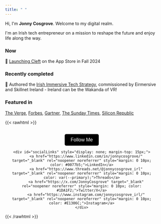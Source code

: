 ```yaml
---
title: " "
---
```

Hi, I'm **Jonny Cosgrove**.
Welcome to my digital realm. 

I'm an Irish tech entrepreneur on a mission to reshape the future and enjoy life along the way.

### Now
🚀 [Launching Cleft](https://www.cleftnotes.com/) on the App Store in Fall 2024 

### Recently completed
📢 Authored the [Irish Immersive Tech Strategy](https://www.skillnetireland.ie/insights/irish-immersive-technology-strategy-for-growth), commissioned by Eirmersive and Skillnet Ireland - Ireland can be the Wakanda of VR!
   
### Featured in
[The Verge](https://www.theverge.com/24150467/delta-emulator-apple-app-voice-notes-ai-vergecast), [Forbes](https://www.forbes.com/sites/charliefink/2017/11/20/the-trillion-dollar-3d-telepresence-gold-mine/), [Gartner](https://www.gartner.com/en/articles/what-s-new-in-the-2023-gartner-hype-cycle-for-emerging-technologies), [The Sunday Times](https://www.thetimes.com/world/ireland-world/article/how-to-work-more-closely-in-a-remote-world-during-the-covid-19-outbreak-dkb0fbsqj), [Silicon Republic](https://www.siliconrepublic.com/start-ups/meetingroom-video-conferences-productivity-vr)


{{< rawhtml >}}
<div style="text-align: center; margin-top: 30px;">
    <button id="followButton" style="padding: 10px 20px; background-color: #000; color: white; border: none; border-radius: 5px; cursor: pointer; font-size: 16px;">Follow Me</button>
    
    <div id="socialLinks" style="display: none; margin-top: 15px;">
        <a href="https://www.linkedin.com/in/jonnycosgrove/" target="_blank" rel="noopener noreferrer" style="margin: 0 10px; color: #0077b5;">LinkedIn</a>
        <a href="https://www.threads.net/@jonnycosgrove_irl" target="_blank" rel="noopener noreferrer" style="margin: 0 10px; color: var(--primary);">Threads</a>
        <a href="https://x.com/JonnyCosgrove" target="_blank" rel="noopener noreferrer" style="margin: 0 10px; color: #1DA1F2;">Twitter/X</a>
        <a href="https://www.instagram.com/jonnycosgrove_irl/" target="_blank" rel="noopener noreferrer" style="margin: 0 10px; color: #E1306C;">Instagram</a>
    </div>
</div>

<script>
document.addEventListener('DOMContentLoaded', function() {
    const followButton = document.getElementById('followButton');
    const socialLinks = document.getElementById('socialLinks');

    followButton.addEventListener('click', function() {
        if (socialLinks.style.display === 'none') {
            socialLinks.style.display = 'block';
            followButton.textContent = 'Hide Links';
        } else {
            socialLinks.style.display = 'none';
            followButton.textContent = 'Follow Me';
        }
    });
});
</script>
{{< /rawhtml >}}